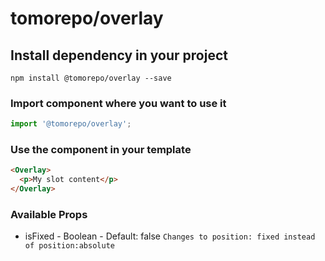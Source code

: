 # tomorepo/overlay

## Install dependency in your project
```
npm install @tomorepo/overlay --save
```

### Import component where you want to use it
```js
import '@tomorepo/overlay';
```

### Use the component in your template
```html
<Overlay>
  <p>My slot content</p>
</Overlay>
```

### Available Props
- isFixed - Boolean - Default: false `Changes to position: fixed instead of position:absolute`

